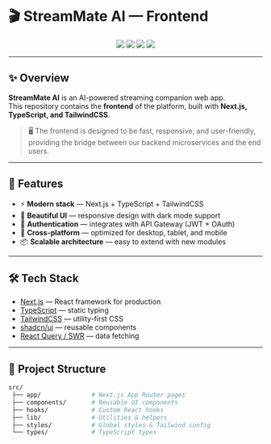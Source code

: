 # 🎬 StreamMate AI — Frontend  

<p align="center">
  <img src="https://img.shields.io/badge/Next.js-14-black?style=flat-square&logo=next.js" />
  <img src="https://img.shields.io/badge/TypeScript-5-blue?style=flat-square&logo=typescript" />
  <img src="https://img.shields.io/badge/TailwindCSS-3-38B2AC?style=flat-square&logo=tailwind-css" />
  <img src="https://img.shields.io/badge/React-18-61DAFB?style=flat-square&logo=react" />
</p>

---

## ✨ Overview
**StreamMate AI** is an AI-powered streaming companion web app.  
This repository contains the **frontend** of the platform, built with **Next.js, TypeScript, and TailwindCSS**.  

> 🖥️ The frontend is designed to be fast, responsive, and user-friendly, providing the bridge between our backend microservices and the end users.

---

## 🚀 Features
- ⚡ **Modern stack** — Next.js + TypeScript + TailwindCSS  
- 🎨 **Beautiful UI** — responsive design with dark mode support  
- 🔑 **Authentication** — integrates with API Gateway (JWT + OAuth)  
- 📱 **Cross-platform** — optimized for desktop, tablet, and mobile  
- 📦 **Scalable architecture** — easy to extend with new modules  

---

## 🛠️ Tech Stack
- [Next.js](https://nextjs.org/) — React framework for production  
- [TypeScript](https://www.typescriptlang.org/) — static typing  
- [TailwindCSS](https://tailwindcss.com/) — utility-first CSS  
- [shadcn/ui](https://ui.shadcn.com/) — reusable components  
- [React Query / SWR](https://tanstack.com/query) — data fetching  

---

## 📂 Project Structure
```bash
src/
 ├── app/              # Next.js App Router pages
 ├── components/       # Reusable UI components
 ├── hooks/            # Custom React hooks
 ├── lib/              # Utilities & helpers
 ├── styles/           # Global styles & Tailwind config
 └── types/            # TypeScript types
